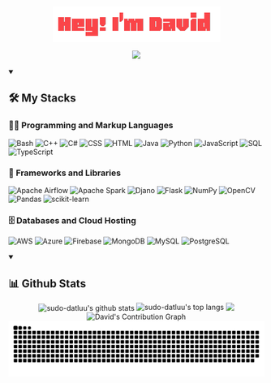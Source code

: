 <p align="center">
  <!-- Typing SVG by DenverCoder1 - https://github.com/DenverCoder1/readme-typing-svg -->
  <img src="./text-logo.png" />
</p>

<p align="center">
  <!-- Typing SVG by DenverCoder1 - https://github.com/DenverCoder1/readme-typing-svg -->
  <img src="https://readme-typing-svg.demolab.com/?lines=A%20builder,%20An%20explorer,%20A%20learner;Data%20and%20Software%20Engineer;4%20years%20of%20coding%20experience&center=true&width=440&height=45&color=FA4549&vCenter=true&pause=1000&size=22" />
</p>

<details open>
  <summary><h2>🛠️ My Stacks</h2></summary>
  <h3>👨‍💻 Programming and Markup Languages</h3>
  <p>
    <img alt="Bash" src="https://img.shields.io/badge/Bash-121011.svg?logo=gnu-bash&logoColor=white">
    <img alt="C++" src="https://custom-icon-badges.demolab.com/badge/C++-9C033A.svg?logo=cpp2&logoColor=white">
    <img alt="C#" src="https://custom-icon-badges.demolab.com/badge/C%23-68217A.svg?logo=cs2&logoColor=white">
    <img alt="CSS" src="https://img.shields.io/badge/CSS-1572B6.svg?logo=css3&logoColor=white">
    <img alt="HTML" src="https://img.shields.io/badge/HTML-E34F26.svg?logo=html5&logoColor=white">
    <img alt="Java" src="https://custom-icon-badges.demolab.com/badge/Java-007396.svg?logo=java&logoColor=white">
    <img alt="Python" src="https://img.shields.io/badge/Python-14354C.svg?logo=python&logoColor=white">
    <img alt="JavaScript" src="https://img.shields.io/badge/JavaScript-F7DF1E.svg?logo=javascript&logoColor=black">
    <img alt="SQL" src="https://custom-icon-badges.demolab.com/badge/SQL-025E8C.svg?logo=database&logoColor=white">
    <img alt="TypeScript" src="https://img.shields.io/badge/TypeScript-007ACC.svg?logo=typescript&logoColor=white">
  </p>
  <h3>🧰 Frameworks and Libraries</h3>
  <p>
    <img alt="Apache Airflow" src="https://img.shields.io/badge/Apache%20Airflow-017CEE?logo=Apache%20Airflow&logoColor=white">
    <img alt="Apache Spark" src="https://img.shields.io/badge/Apache%20Spark-FDEE21?logo=apachespark&logoColor=black">
    <img alt="Djano" src="https://img.shields.io/badge/django-%23092E20.svg?logo=django&logoColor=white">
    <img alt="Flask" src="https://img.shields.io/badge/Flask-000000.svg?logo=flask&logoColor=white">
    <img alt="NumPy" src="https://img.shields.io/badge/Numpy-013243.svg?logo=numpy&logoColor=white">
    <img alt="OpenCV" src="https://img.shields.io/badge/opencv-%23white.svg?logo=opencv&logoColor=white">
    <img alt="Pandas" src="https://img.shields.io/badge/Pandas-150458.svg?logo=pandas&logoColor=white">
    <img alt="scikit-learn" src="https://img.shields.io/badge/scikit--learn-%23F7931E.svg?logo=scikit-learn&logoColor=white">
  </p>
  <h3>🗄️ Databases and Cloud Hosting</h3>
  <p>
    <img alt="AWS" src="https://img.shields.io/badge/azure-%230072C6.svg?logo=microsoftazure&logoColor=white">
    <img alt="Azure" src="https://img.shields.io/badge/AWS-%23FF9900.svg?logo=amazon-aws&logoColor=white">
    <img alt="Firebase" src ="https://img.shields.io/badge/firebase-%23039BE5.svg?logo=firebase">
    <img alt="MongoDB" src ="https://img.shields.io/badge/MongoDB-4ea94b.svg?logo=mongodb&logoColor=white">
    <img alt="MySQL" src="https://img.shields.io/badge/MySQL-00f.svg?logo=mysql&logoColor=white">
    <img alt="PostgreSQL" src ="https://img.shields.io/badge/PostgreSQL-316192.svg?logo=postgresql&logoColor=white">
  </p>
</details>

<details open> 
    <summary><h2>📊 Github Stats</h2></summary>
    <div align="center"">
        <img alt="sudo-datluu's github stats" src="https://github-readme-stats-ddatluu.vercel.app/api?hide_border=true&title_color=FA4549&icon_color=FA4549&text_color=ffffff&bg_color=0d1117&show_icons=true&count_private=true&username=sudo-datluu&ring_color=5acbe"/>
        <img alt="sudo-datluu's top langs" src="https://github-readme-stats.vercel.app/api/top-langs/?username=sudo-datluu&layout=compact&hide_border=true&title_color=FA4549&icon_color=FA4549&text_color=ffffff&bg_color=0d1117&show_icons=true&count_private=true&hide=jupyter%20notebook,HTML,dart,css,powershell,cmake,blade&langs_count=8&size_weight=0.5&count_weight=0.5" style="max-width:100%;vertical-align: top;left: 50%;"/>
        <img src="https://streak-stats.demolab.com?user=sudo-datluu&hide_border=true&background=EBEBEB00&stroke=FA4549&ring=FA4549&fire=EBEBEB&currStreakNum=EBEBEB&currStreakLabel=EBEBEB&sideLabels=EBEBEB&sideNums=FA4549">
        <img alt="David's Contribution Graph" src="https://github-readme-activity-graph.vercel.app/graph/?username=sudo-datluu&bg_color=RRGGBBAA&title_color=FA4549&color=FA4549&line=FA4549&point=ffa3a5&hide_border=true&custom_title=Recent%20Contributions" />
        <picture>
            <!-- Dark mode -->
            <source media="(prefers-color-scheme: dark)" srcset="https://raw.githubusercontent.com/sudo-datluu/sudo-datluu/manual-run-output/only-svg/github-contribution-grid-snake-dark.svg">
            <!-- Light mode -->
            <source media="(prefers-color-scheme: light)" srcset="https://raw.githubusercontent.com/sudo-datluu/sudo-datluu/manual-run-output/only-svg/github-contribution-grid-snake.svg">
            <img src="https://raw.githubusercontent.com/sudo-datluu/sudo-datluu/manual-run-output/only-svg/github-contribution-grid-snake.svg" />    
        </picture>
    </div>
</details>
